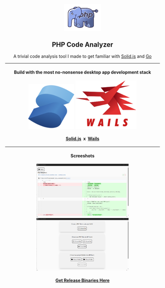 <div align="center">
<img width="120px" src="/docs/php-elephant.png" />

## PHP Code Analyzer

A trivial code analysis tool I made to get familiar with [Solid.js](https://solidjs.com) and [Go](https://go.dev)

---

#### Build with the most no-nonsense desktop app development stack

<img width="150px" src="/docs/solid.png" />
<img width="200px" src="/docs/wails.png" />
<br>

#### [Solid.js](https://solidjs.com)&nbsp;&nbsp;x&nbsp;&nbsp;[Wails](https://wails.io)

---

#### Screeshots

<div>
    <img width="300px" src="/docs/ss_1.png" />
    <img width="300px" src="/docs/ss_2.png" />
</div>

#### [Get Release Binaries Here](https://github.com/rudrOwO/php-code-analyzer/releases/tag/v0.1.0-pre-alpha)

</div>
